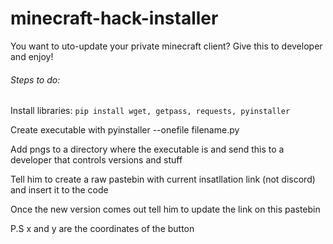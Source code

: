 # minecraft-hack-installer
You want to uto-update your private minecraft client? Give this to developer and enjoy!


###### Steps to do:

Install libraries: ```pip install wget, getpass, requests, pyinstaller```


Create executable with pyinstaller --onefile filename.py


Add pngs to a directory where the executable is and send this to a developer that controls versions and stuff


Tell him to create a raw pastebin with current insatllation link (not discord) and insert it to the code


Once the new version comes out tell him to update the link on this pastebin


P.S x and y are the coordinates of the button
